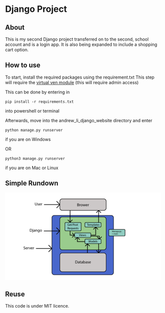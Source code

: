 # Django Project

## About
This is my second Django project transferred on to the second, school account and is a login app.
It is also being expanded to include a shopping cart option.

## How to use
To start, install the required packages using the requirement.txt
This step will require the [virtual ven module](https://docs.python.org/3/library/venv.html) (this will require admin access)

This can be done by entering in

    pip install -r requirements.txt
into powershell or terminal

Afterwards, move into the andrew_li_django_website directory and enter

    python manage.py runserver
if you are on Windows

OR

    python3 manage.py runserver
if you are on Mac or Linux

## Simple Rundown

![flowchart](pictures/flowchart.png)

## Reuse
This code is under MIT licence.
